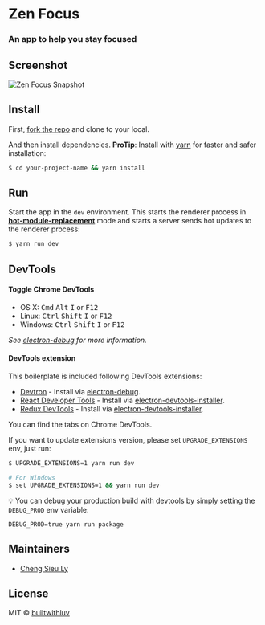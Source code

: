 # Zen Focus

### An app to help you stay focused

## Screenshot

![Zen Focus Snapshot](http://res.cloudinary.com/lc8bqflyz/image/upload/v1495682517/codetutors.guru/zenfocus/zen-focus.png)

## Install

First, [fork the repo](https://github.com/builtwithluv/ZenFocus) and clone to your local.

And then install dependencies.
**ProTip**: Install with [yarn](https://github.com/yarnpkg/yarn) for faster and safer installation:

```bash
$ cd your-project-name && yarn install
```

## Run

Start the app in the `dev` environment. This starts the renderer process in [**hot-module-replacement**](https://webpack.js.org/guides/hmr-react/) mode and starts a server sends hot updates to the renderer process:

```bash
$ yarn run dev
```

## DevTools

#### Toggle Chrome DevTools

- OS X: <kbd>Cmd</kbd> <kbd>Alt</kbd> <kbd>I</kbd> or <kbd>F12</kbd>
- Linux: <kbd>Ctrl</kbd> <kbd>Shift</kbd> <kbd>I</kbd> or <kbd>F12</kbd>
- Windows: <kbd>Ctrl</kbd> <kbd>Shift</kbd> <kbd>I</kbd> or <kbd>F12</kbd>

*See [electron-debug](https://github.com/sindresorhus/electron-debug) for more information.*

#### DevTools extension

This boilerplate is included following DevTools extensions:

* [Devtron](https://github.com/electron/devtron) - Install via [electron-debug](https://github.com/sindresorhus/electron-debug).
* [React Developer Tools](https://github.com/facebook/react-devtools) - Install via [electron-devtools-installer](https://github.com/GPMDP/electron-devtools-installer).
* [Redux DevTools](https://github.com/zalmoxisus/redux-devtools-extension) - Install via [electron-devtools-installer](https://github.com/GPMDP/electron-devtools-installer).

You can find the tabs on Chrome DevTools.

If you want to update extensions version, please set `UPGRADE_EXTENSIONS` env, just run:

```bash
$ UPGRADE_EXTENSIONS=1 yarn run dev

# For Windows
$ set UPGRADE_EXTENSIONS=1 && yarn run dev
```

:bulb: You can debug your production build with devtools by simply setting the `DEBUG_PROD` env variable:
```
DEBUG_PROD=true yarn run package
```

## Maintainers

- [Cheng Sieu Ly](https://github.com/chengsieuly)

## License
MIT © [builtwithluv](https://github.com/builtwithluv)
